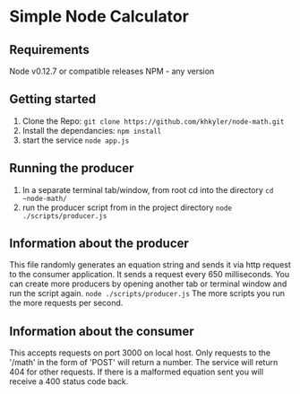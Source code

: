 # Simple Node Calculator

## Requirements
  Node v0.12.7 or compatible releases
  NPM - any version

## Getting started

1. Clone the Repo:
`git clone https://github.com/khkyler/node-math.git`
2. Install the dependancies:
`npm install`
3. start the service
`node app.js`


##  Running the producer
1. In a separate terminal tab/window, from root cd into the directory
`cd ~node-math/`
2. run the producer script from in the project directory
`node ./scripts/producer.js`

## Information about the producer
This file randomly generates an equation string and sends it via http request to the consumer application.  It sends a request every 650 milliseconds.  You can create more producers by opening another tab or terminal window and run the script again. `node ./scripts/producer.js` The more scripts you run the more requests per second.

## Information about the consumer
This accepts requests on port 3000 on local host.  Only requests to the '/math' in the form of 'POST' will return a number.  The service will return 404 for other requests.  If there is a malformed equation sent you will receive a 400 status code back.
